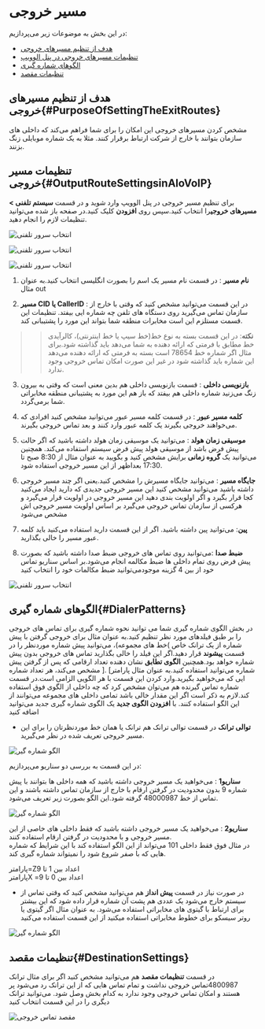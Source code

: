 # مسیر خروجی

در این بخش به موضوعات زیر می‌پردازیم:

- [هدف از تنظیم مسیرهای خروجی ](#PurposeOfSettingTheExitRoutes)
- [ تنظیمات مسیرهای خروجی  در پنل الوویپ ](#OutputRouteSettingsinAloVoIP)
- [الگوهای شماره گیری ](#DialerPatterns)
- [ تنظیمات مقصد ](#DestinationSettings)

## هدف از تنظیم مسیرهای خروجی{#PurposeOfSettingTheExitRoutes}

مشخص کردن مسیرهای خروجی این امکان را برای شما فراهم می‌کند که داخلی های سازمان بتوانند با خارج از شرکت ارتباط برقرار کنند.
مثلا به یک شماره موبایلی زنگ بزنند.

## تنظیمات مسیر خروجی{#OutputRouteSettingsinAloVoIP}

برای تنظیم مسیر خروجی در پنل الوویپ وارد شوید و در قسمت **سیستم تلفنی > مسیرهای خروجی**را انتخاب کنید.سپس روی **افزودن** کلیک کنید.در صفحه باز شده می‌توانید تنظیمات لازم را انجام دهید.

![انتخاب سرور تلفنی ](./Images/Choose-server.jpg)

![انتخاب سرور تلفنی ](./Images/out-route.png)

![انتخاب سرور تلفنی ](./Images/out-route11.png)


1. **نام مسیر** : در قسمت نام مسیر یک اسم را بصورت انگلیسی انتخاب کنید.به عنوان مثال out 

2.	**مسیر CID یا CallerID** : در این قسمت می‌توانید مشخص کنید که وقتی با خارج از سازمان تماس می‌گیرید روی دستگاه های تلفن چه شماره ایی بیفتد. تنظیمات این قسمت مستلزم این است مخابرات منطقه شما بتواند این مورد را پشتیبانی کند.

>>**نکته**: در این قسمت بسته به نوع خط(خط سیپ یا خط اینترنتی)، کالرآیدی خط مطابق با فرمتی که ارائه دهنده به شما می‌دهد باید گذاشته شود.برای مثال اگر شماره خط 78654 است بسته به فرمتی که ارائه دهنده می‌دهد این شماره باید گذاشته شود در غیر این صورت امکان تماس خروجی وجود ندارد.


3.	**بازنویسی داخلی** : قسمت بازنویسی داخلی هم بدین معنی است که وقتی به بیرون زنگ می‌زنید شماره داخلی هم بیفتد که باز هم این مورد  به پشتیبانی منطقه مخابراتی شما برمی‌گردد.

4.	**کلمه مسیر عبور** : در قسمت کلمه مسیر عبور می‌توانید مشخص کنید افرادی که می‌خواهند خروجی بگیرند یک کلمه عبور وارد کنند و بعد تماس خروجی بگیرند.

5.	**موسیقی زمان هولد** : می‌توانید یک موسیقی زمان هولد داشته باشید که اگر حالت پیش فرض باشد از موسیقی هولد پیش فرض سیستم استفاده می‌کند. همچنین می‌توانید یک **گروه زمانی** برایش مشخص کنید و بگویید به عنوان مثال از 8:30 صبح تا 17:30 بعداظهر از این مسیر خروجی استفاده شود.

6.	**جایگاه مسیر** : می‌توانید جایگاه مسیرش را مشخص کنید.یعنی اگر چند مسیر خروجی داشته باشید می‌توانید مشخص کنید این مسیر خروجی جدیدی که دارید ایجاد می‌کنید کجا قرار بگیرد و اگر اولویت بندی دهید این مسیر خروجی در اولویت قرار می‌گیرد و هرکسی از سازمان تماس خروجی می‌گیرد بر اساس اولویت مسیر خروجی اش مشخص می‌شود

7.	**پین**: می‌توانید پین داشته باشید. اگر از این قسمت دارید استفاده می‌کنید باید کلمه عبور مسیر را خالی بگذارید.

8.	**ضبط صدا** :می‌توانید روی تماس های خروجی ضبط صدا داشته باشید که بصورت پیش فرض روی تمام داخلی ها ضبط مکالمه انجام می‌شود.بر اساس سناریو تماس خود از بین 4 گزینه موجودمی‌توانید ضبط مکالمات خود را انتخاب کنید

![انتخاب سرور تلفنی ](./Images/out-route1.jpg)

## الگوهای شماره گیری{#DialerPatterns}
در بخش الگوی شماره گیری شما می توانید نحوه شماره گیری برای تماس های خروجی را بر طبق فیلدهای مورد نظر تنظیم کنید.به عنوان مثال برای خروجی گرفتن با پیش شماره از یک ترانک خاص )خط های مجموعه)، می‌توانید پیش شماره موردنظر را در قسمت **پیشوند** قرار دهید.اگر این فیلد را خالی بگذارید تماس های خروجی بدون پیش شماره خواهد بود.همچنین **الگوی تطابق** نشان دهنده تعداد ارقامی که پس از گرفتن پیش شماره می‌توانید استفاده کنید.به عنوان مثال پارامتر] .[ مشخص می‌کند، هر تعداد شماره ایی که می‌خواهید بگیرید.وارد کردن این قسمت با هر الگویی الزامی است.در قسمت شماره تماس گیرنده هم می‌توان مشخص کرد که چه داخلی از الگوی فوق استفاده کند.لازم به ذکر است اگر این مقدار خالی باشد تمامی داخلی های مجموعه می‌توانند از این الگو استفاده کنند. با **افزودن الگوی جدید** یک الگوی شماره گیری جدید می‌توانید اضافه کنید

- **توالی ترانک**
در قسمت توالی ترانک هم ترانک یا همان خط موردنظرتان را برای این مسیر خروجی تعریف شده در نظر می‌گیرید.

![الگو شماره گیر ](./Images/out-route7.jpg)

در این قسمت به بررسی دو سناریو می‌پردازیم:

**سناریو1** : می‌خواهید یک مسیر خروجی داشته باشید که همه داخلی ها بتوانند  با پیش شماره 9 بدون محدودیت در گرفتن ارقام با خارج از سازمان تماس داشته باشند و این تماس از خط 48000987 گرفته شود.این الگو بصورت زیر تعریف می‌شود.


![الگو شماره گیر ](./Images/out-route7.png)

**سناریو2** : می‌خواهید یک مسیر خروجی داشته باشید که فقط داخلی های خاصی از این مسیر خروجی و با محدودیت در گرفتن ارقام استفاده کنند.<br>
در مثال فوق فقط داخلی  101 می‌تواند از این الگو استفاده کند با این شرایط که شماره هایی که با صفر شروع شود را نمیتواند شماره گیری کند.<br>

پارامتر=Zاعداد بین 1 تا 9<br>
پارامترX =اعداد بین 0 تا 9

- در صورت نیاز در قسمت **پیش انداز** هم می‌توانید مشخص کنید که وقتی تماس از سیستم خارج می‌شود یک عددی هم پشت آن شماره قرار داده شود که این بیشتر برای ارتباط با گیتوی های مخابراتی استفاده می‌شود. به عنوان مثال اگر گیتوی یا روتر سیسکو برای خطوط مخابراتی استفاده میکنید از این قسمت استفاده می‌کنید

![الگو شماره گیر ](./Images/out-route8.png)

## تنظیمات مقصد{#DestinationSettings}

در قسمت **تنظیمات مقصد** هم می‌توانید مشخص کنید‌ اگر برای مثال ترانک 4800987تماس خروجی نداشت و تمام تماس هایی که از این ترانک رد می‌شود پر هستند  و امکان تماس خروجی وجود ندارد به کدام بخش وصل شود. می‌توانید ترانک دیگری را در این قسمت انتخاب کنید

![مقصد تماس خروجی ](./Images/out-route6.png)
